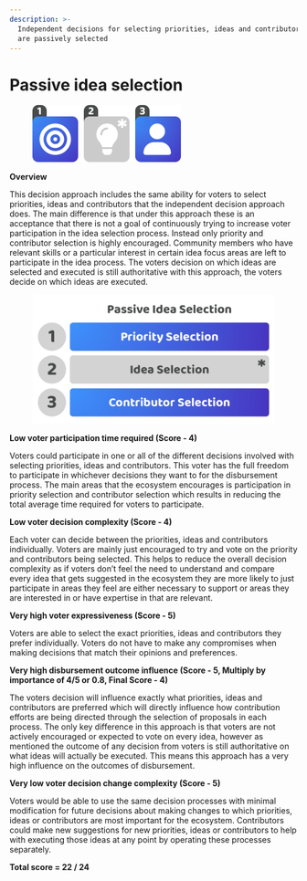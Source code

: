 ```yaml
---
description: >-
  Independent decisions for selecting priorities, ideas and contributors, ideas
  are passively selected
---
```


# Passive idea selection

<div align="left">

<figure><img src="../../.gitbook/assets/passive-idea-selection.png" alt="" width="260"><figcaption></figcaption></figure>

</div>



**Overview**

This decision approach includes the same ability for voters to select priorities, ideas and contributors that the independent decision approach does. The main difference is that under this approach these is an acceptance that there is not a goal of continuously trying to increase voter participation in the idea selection process. Instead only priority and contributor selection is highly encouraged. Community members who have relevant skills or a particular interest in certain idea focus areas are left to participate in the idea process. The voters decision on which ideas are selected and executed is still authoritative with this approach, the voters decide on which ideas are executed.

<div align="left">

<figure><img src="../../.gitbook/assets/passive-idea-selection.jpg" alt="" width="563"><figcaption></figcaption></figure>

</div>



**Low voter participation time required (Score - 4)**

Voters could participate in one or all of the different decisions involved with selecting priorities, ideas and contributors. This voter has the full freedom to participate in whichever decisions they want to for the disbursement process. The main areas that the ecosystem encourages is participation in priority selection and contributor selection which results in reducing the total average time required for voters to participate.



**Low voter decision complexity (Score - 4)**

Each voter can decide between the priorities, ideas and contributors individually. Voters are mainly just encouraged to try and vote on the priority and contributors being selected. This helps to reduce the overall decision complexity as if voters don’t feel the need to understand and compare every idea that gets suggested in the ecosystem they are more likely to just participate in areas they feel are either necessary to support or areas they are interested in or have expertise in that are relevant.



**Very high voter expressiveness (Score - 5)**

Voters are able to select the exact priorities, ideas and contributors they prefer individually. Voters do not have to make any compromises when making decisions that match their opinions and preferences.



**Very high disbursement outcome influence (Score - 5, Multiply by importance of 4/5 or 0.8, Final Score - 4)**

The voters decision will influence exactly what priorities, ideas and contributors are preferred which will directly influence how contribution efforts are being directed through the selection of proposals in each process. The only key difference in this approach is that voters are not actively encouraged or expected to vote on every idea, however as mentioned the outcome of any decision from voters is still authoritative on what ideas will actually be executed. This means this approach has a very high influence on the outcomes of disbursement.



**Very low voter decision change complexity (Score - 5)**

Voters would be able to use the same decision processes with minimal modification for future decisions about making changes to which priorities, ideas or contributors are most important for the ecosystem. Contributors could make new suggestions for new priorities, ideas or contributors to help with executing those ideas at any point by operating these processes separately.



**Total score = 22 / 24**
